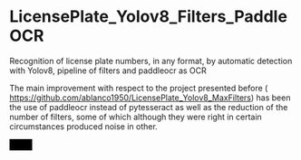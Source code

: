 # LicensePlate_Yolov8_Filters_PaddleOCR
Recognition of license plate numbers, in any format, by automatic detection with Yolov8, pipeline of filters and  paddleocr as OCR

The main improvement with respect to the project presented before ( https://github.com/ablanco1950/LicensePlate_Yolov8_MaxFilters) has been the use of paddleocr instead of pytesseract as well as the reduction of the number of filters, some of which although they were right in certain circumstances produced noise in other.

 <video src='https://github.com/ablanco1950/LicensePlate_Yolov8_Filters_PaddleOCR/blob/main/demonstration1.mp4' width=40>

Requirements:

paddleocr must be installed ( https://pypi.org/project/paddleocr/)

pip install paddleocr 

yolo must be installed, if not, follow the instructions indicated in:
  https://learnopencv.com/ultralytics-yolov8/#How-to-Use-YOLOv8?

pip install ultralytics

also must be installed the usual modules in computer vision:  numpy, cv2, os, re, imutils,  parabolic

Functioning:


Download the project to a folder on disk.

Download to that folder the roboflow files that will be used for training by yolov8:

https://public.roboflow.com/object-detection/license-plates-us-eu/3

In that folder you should find the train and valid folders necessary to build the model

To ensure the version, the used roboflow file roboflow.zip is attached

Unzip the file with the test images test6Training.zip, taking into account when unzipping you can create a folder
test6Training inside the test6Training folder,there should be only one test6Training folder, otherwise you will not find the
test images

Model Train:

the train and valid folders of the roboflow folder, resulting from the unziping of robflow.zip, must be placed in the same directory where the execution program LicensePlateYolov8Train.py is located, according to the requirements indicated in license_data.yaml

run the program

LicensePlateYolov8Train.py

which only has a few lines, but the line numbered 7 should indicate the full path where the license_data.yaml file is located.

Running from a simple laptop, the 100 epochs of the program will take a long time, but you can always lower the cover of the laptop and
continue the next day (besides, there are only 245 images for training). As obtaining best.pt is problematic, the one used in the project tests is attached.

As a result, inside the project folder, the directory runs\detect\trainN\weights( where in trainN, N indicates
 the last train directory created, in which the best.pt file is located), best.pt is the base of the model and
 is referenced in line 17 of the GetNumberInternationalLicensePlate_Yolov8_Filters_PaddleOCR.py program (modify the route, the name of trainN, so that it points to the last train and best.pt created

As obtaining best.pt is problematic, the one used in the project tests is attached,it must be  adjusted the route in instruction 17 in GetNumberInternationalLicensePlate_Yolov8_Filters_PaddleOCR.py

Run the program.

GetNumberInternationalLicensePlate_Yolov8_Filters_PaddleOCR.py

The car license plates and successes or failures through the different filters appear on the screen.

The LicenseResults.txt file lists the car license plates with their corresponding recognized ones.

In a test with 117 images, 100 hits are achieved

By changing the path in instruction 12, any other image directory can be tested (In this case, the LicenseResults.txt file must be consulted to indicate the license plates, since the files are not named with the license number, as in test6Training occurs, it cannot be determined if the assignment was successful automatically)

The video version is also included:

VIDEOGetNumberInternationalLicensePlate_Yolov8_Filters_PaddleOCR_Demonstration.py

operating on the attached video:

Traffic IP Camera video.mp4

downloaded from project:
https://github.com/anmspro/Traffic-Signal-Violation-Detection-System/tree/master/Resources

In its execution, on the monitor screen, the detected license plates are detailed with a summary at the end.

Three files are obtained:

VIDEOLicenseResults,txt with the registration of license plates detected with a lot of noise.
 
VIDEOLicenseSummary.txt with the following results, which seem pretty tight as can be seen visually from the video.

A8254S,145,198.2291808128357

AR606L,10,31.03719687461853

AE670S,10,15.752639770507812

A3K96,8,25.679476976394653

A3K961,3,14.658559083938599

A968B6,5,7.775115013122559

AV6190,10,17.38904595375061

The first field is the license plate detected and the second is the number of snapshots of that license plate.

As a maximum number of snapshots of 3 has been set (LimitSnapshot=3 parameter in the program), to avoid noise, the license plate of the APHI88 car that was going faster and that only recorded one snapshot does not appear (it can be checked in the VIDEOLicenseResults.txt logging file)

Also is produced a summary video: demonstration.mp4

Two videos of test results: demonstration1.mp4 and demonstration2.mp4 are attached.

The program is prepared to run in a time of 800 seconds (parameter: TimeLimit) so you have to wait that time until it ends or press q key.

More precise and exploitable results, although less apparent and more slowly, are obtained by executing:

VIDEOGetNumberInternationalLicensePlate_RoboflowModel_Filters_PaddleOCR.py

Other test videos can be downloaded from the addresses indicated in the program and in the references section.


References:

https://pypi.org/project/paddleocr/

https://learnopencv.com/ultralytics-yolov8/#How-to-Use-YOLOv8?

https://public.roboflow.com/object-detection/license-plates-us-eu/3

https://docs.ultralytics.com/python/

https://medium.com/@chanon.krittapholchai/build-object-detection-gui-with-yolov8-and-pysimplegui-76d5f5464d6c

https://medium.com/@alimustoofaa/how-to-load-model-yolov8-onnx-cv2-dnn-3e176cde16e6

https://medium.com/adevinta-tech-blog/text-in-image-2-0-improving-ocr-service-with-paddleocr-61614c886f93

https://machinelearningprojects.net/number-plate-detection-using-yolov7/

https://github.com/ablanco1950/LicensePlate_Yolov8_MaxFilters

Filters:

https://gist.github.com/endolith/334196bac1cac45a4893#

https://stackoverflow.com/questions/46084476/radon-transformation-in-python

https://gist.github.com/endolith/255291#file-parabolic-py

https://learnopencv.com/otsu-thresholding-with-opencv/ 

https://towardsdatascience.com/image-enhancement-techniques-using-opencv-and-python-9191d5c30d45

https://blog.katastros.com/a?ID=01800-4bf623a1-3917-4d54-9b6a-775331ebaf05

https://programmerclick.com/article/89421544914/

https://anishgupta1005.medium.com/building-an-optical-character-recognizer-in-python-bbd09edfe438

https://datasmarts.net/es/como-usar-el-detector-de-puntos-clave-mser-en-opencv/

https://felipemeganha.medium.com/detecting-handwriting-regions-with-opencv-and-python-ff0b1050aa4e

https://github.com/victorgzv/Lighting-correction-with-OpenCV

https://medium.com/@yyuanli19/using-mnist-to-visualize-basic-conv-filtering-95d24679643e

Projects with videos to download to test:

https://github.com/anmspro/Traffic-Signal-Violation-Detection-System/tree/master/Resources
"Traffic IP Camera video.mp4"

https://github.com/hasaan21/Car-Number-Plate-Recognition-Sysytem
"vid.mp4"

//www.pexels.com/video/video-of-famous-landmark-on-a-city-during-daytime-1721294/
"Pexels Videos 1721294.mp4"
